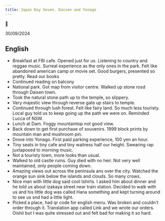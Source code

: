 ```yaml
---
title: Japan Day Seven. Daisen and Yonago
---
```

🌱

30/09/2024

## English
- Breakfast at FBI cafe. Opened just for us. Listening to country and reggae music. Surreal experience as the only ones in the park. Felt like abandoned american camp or movie set. Good burgers, presented so pretty. Read our books
- Continued reading on balcony
- National park. Got map from visitor centre. Walked up stone rosd through Daisen town.
- Took the natural stone path up to the temple, so slippery.  
- Very majestic view through reverse gate up stairs to temple.
- Continued through lush forest. Felt like fairy land. So much less touristy. Local guy told us to keep going up the path we were on. Reminded Lucca of NSW. 
- Lunch at Dam. Foggy mountaintop not good view.
- Back down to get first purchase of souvenirs. 1999 block prints by mountain man and mushroom pin.
- Drove into Yonago. First paid parking experience, 100 yen an hour.
- Tiny seats in tiny cafe and tiny waitress half our height. Swearing rap juxtaposed to morning music.
- Not a touristy town, more looks than usual. 
- Walked to old castle ruins. Guy died with no heir. Not very well maintained, only people coming down.
- Amazing views out across the peninsula ans over the city. Watched the orange sun sink below the islands and clouds. So many crows.
- Nice man with little dog said cool tshirts. I asked him about dinner and he told us about izakaya street near train station. Decided to walk with us and his little dog was called Hana something and kept turning around to see us snd had a little light.
- Picked a place, had qr code for english menu. Was broken and couldn't order through it. Translation app called Link and we wrote our orders. Oishii but I was quite stressed out and felt bad for making it so hard.